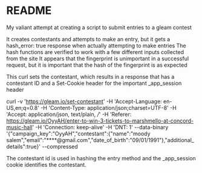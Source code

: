 # README
My valiant attempt at creating a script to submit entries to a gleam contest

It creates contestants and attempts to make an entry, but it gets a hash_error: true response when actually attempting to make entries
The hash functions are verified to work with a few different inputs collected from the site
It appears that the fingerprint is unimportant in a successful request, but it is important that the hash of the fingerprint is as expected


This curl sets the contestant, which results in a response that has a contestant ID and a Set-Cookie header for the important _app_session header

curl -v 'https://gleam.io/set-contestant' -H 'Accept-Language: en-US,en;q=0.8' -H 'Content-Type: application/json;charset=UTF-8' -H 'Accept: application/json, text/plain, */*' -H 'Referer: https://gleam.io/OyyAH/enter-to-win-3-tickets-to-marshmello-at-concord-music-hall' -H 'Connection: keep-alive' -H 'DNT: 1' --data-binary '{"campaign_key":"OyyAH","contestant":{"name":"moody salem","email":"****@gmail.com","date_of_birth":"09/01/1991"},"additional_details":true}' --compressed

The contestant id is used in hashing the entry method and the _app_session cookie identifies the contestant.